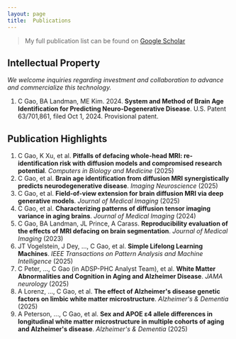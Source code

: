 ```yaml
---
layout: page
title:  Publications
---
```


> My full publication list can be found on [Google Scholar](https://scholar.google.com/citations?hl=en&user=rKHNyWoAAAAJ&view_op=list_works&sortby=pubdate)

## Intellectual Property

*We welcome inquiries regarding investment and collaboration to advance and commercialize this technology.*

1. C Gao, BA Landman, ME Kim. 2024. **System and Method of Brain Age Identification for Predicting Neuro-Degenerative Disease**. U.S. Patent 63/701,861, filed Oct 1, 2024. Provisional patent.


## Publication Highlights

1. C Gao, K Xu, et al. **Pitfalls of defacing whole-head MRI: re-identification risk with diffusion models and compromised research potential**. *Computers in Biology and Medicine* (2025)
2. C Gao, et al. **Brain age identification from diffusion MRI synergistically predicts neurodegenerative disease**. *Imaging Neuroscience* (2025)
3. C Gao, et al. **Field-of-view extension for brain diffusion MRI via deep generative models**. *Journal of Medical Imaging* (2025)
4. C Gao, et al. **Characterizing patterns of diffusion tensor imaging variance in aging brains**. *Journal of Medical Imaging* (2024)
5. C Gao, BA Landman, JL Prince, A Carass. **Reproducibility evaluation of the effects of MRI defacing on brain segmentation**. *Journal of Medical Imaging* (2023)
6. JT Vogelstein, J Dey, ..., C Gao, et al. **Simple Lifelong Learning Machines**. *IEEE Transactions on Pattern Analysis and Machine Intelligence* (2025)
7. C Peter, ..., C Gao (in ADSP-PHC Analyst Team), et al. **White Matter Abnormalities and Cognition in Aging and Alzheimer Disease**. *JAMA neurology* (2025)
8. A Lorenz, ..., C Gao, et al. **The effect of Alzheimer's disease genetic factors on limbic white matter microstructure**. *Alzheimer's & Dementia* (2025)
9. A Peterson, ..., C Gao, et al. **Sex and APOE ε4 allele differences in longitudinal white matter microstructure in multiple cohorts of aging and Alzheimer's disease**. *Alzheimer's & Dementia* (2025)

